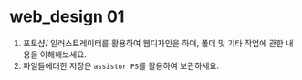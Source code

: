 # web_design 01
1. 포토샵/ 일러스트레이터를 활용하여 웹디자인을 하며, 폴더 및 기타 작업에 관한 내용을 이해해보세요.
2. 파일들에대한 저장은 `assistor PS`를 활용하여 보관하세요.

